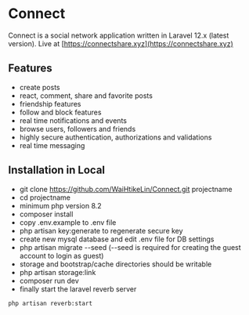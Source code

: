 # Connect
Connect is a social network application written in Laravel 12.x (latest version).
Live at [https://connectshare.xyz](https://connectshare.xyz)

## Features
- create posts
- react, comment, share and favorite posts
- friendship features
- follow and block features
- real time notifications and events
- browse users, followers and friends
- highly secure authentication, authorizations and validations
- real time messaging

## Installation in Local
- git clone https://github.com/WaiHtikeLin/Connect.git projectname
- cd projectname
- minimum php version 8.2
- composer install
- copy .env.example to .env file
- php artisan key:generate to regenerate secure key
- create new mysql database and edit .env file for DB settings
- php artisan migrate --seed (--seed is required for creating the guest account to login as guest)
- storage and bootstrap/cache directories should be writable
- php artisan storage:link
- composer run dev
- finally start the laravel reverb server
```
php artisan reverb:start
```
